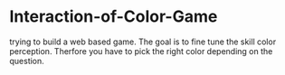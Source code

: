 # Interaction-of-Color-Game
trying to build a web based game. The goal is to fine tune the skill color perception. Therfore you have to pick the right color depending on the question.
